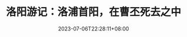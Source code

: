 ---
title: "洛阳游记：洛浦首阳，在曹丕死去之中"
description: 
date: 2023-07-06T22:28:11+08:00
image: 
math: 
license: 
hidden: false
comments: true
draft: true
slug: LuoYang-Travels-2023
---
